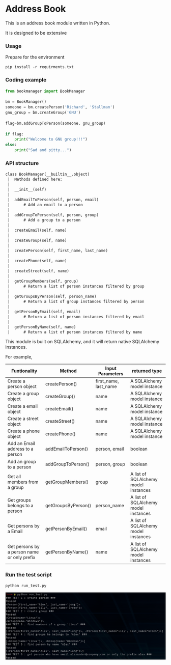 Address Book
=============

This is an address book module written in Python.

It is designed to be extensive


### Usage
Prepare for the environment
```
pip install -r requirments.txt
```

### Coding example
```python
from bookmanager import BookManager

bm = BookManager()
someone = bm.createPerson('Richard', 'Stallman')
gnu_group = bm.createGroup('GNU')

flag=bm.addGroupToPerson(someone, gnu_group)

if flag:
    print("Welcome to GNU group!!!")
else:
    print("Sad and pitty...")

```


### API structure
```
class BookManager(__builtin__.object)
 |  Methods defined here:
 |
 |  __init__(self)
 |
 |  addEmailToPerson(self, person, email)
 |      # Add an email to a person
 |
 |  addGroupToPerson(self, person, group)
 |      # Add a group to a person
 |
 |  createEmail(self, name)
 |
 |  createGroup(self, name)
 |
 |  createPerson(self, first_name, last_name)
 |
 |  createPhone(self, name)
 |
 |  createStreet(self, name)
 |
 |  getGroupMembers(self, group)
 |      # Return a list of person instances filtered by group
 |
 |  getGroupsByPerson(self, person_name)
 |      # Return a list of group instances filtered by person
 |
 |  getPersonByEmail(self, email)
 |      # Return a list of person instances filtered by email
 |
 |  getPersonByName(self, name)
 |      # Return a list of person instances filtered by name
 ```

 This module is built on SQLAlchemy, and it will return native SQLAlchemy instances. 
 
 For example,

 | Funtionality | Method | Input Parameters | returned type | 
 | ------------ | ------ | ---------------- | ------------|
 | Create a person object | createPerson() | <string> first_name, <string> last_name |A SQLAlchemy model instance |
 | Create a group object | createGroup() | <string> name |A SQLAlchemy model instance |
 | Create a email object | createEmail() | <string> name |A SQLAlchemy model instance |
 | Create a street object | createStreet() | <string> name |A SQLAlchemy model instance |
 | Create a phone object | createPhone() | <string> name |A SQLAlchemy model instance |
 | Add an Email address to a person | addEmailToPerson() | <sqla model instance> person, <sqla model instance> email | boolean |
 | Add an group to a person | addGroupToPerson() | <sqla model instance> person, <sqla model instance> group | boolean |
 | Get all members from a group | getGroupMembers() | <string> group | A list of SQLAlchemy model instances |
 | Get groups belongs to a person | getGroupsByPerson() | <string> person_name | A list of SQLAlchemy model instances |
 | Get persons by a Email | getPersonByEmail() | <string> email | A list of SQLAlchemy model instances |
 | Get persons by a person name or only prefix | getPersonByName() | <string> name | A list of SQLAlchemy model instances |


 

### Run the test script

```
python run_test.py
```

![image test](https://github.com/xros/addressbook/blob/master/static/snapshot355.png?raw=true)
